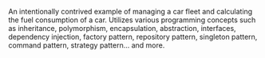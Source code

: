 ﻿An intentionally contrived example of managing a car fleet and calculating the fuel consumption of a car. Utilizes various programming concepts such as inheritance, polymorphism, encapsulation, abstraction, interfaces, dependency injection, factory pattern, repository pattern, singleton pattern, command pattern, strategy pattern... and more.